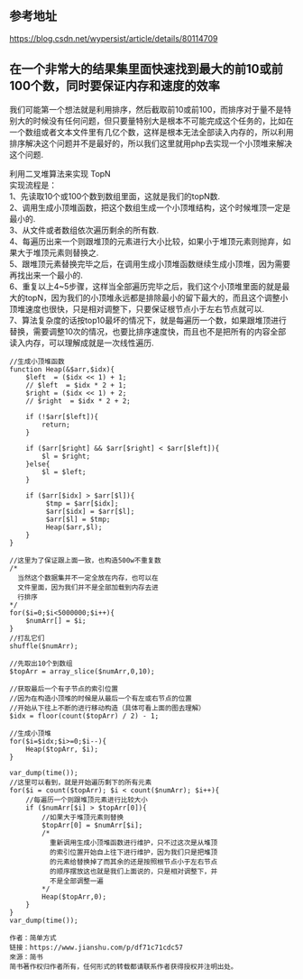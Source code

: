 
参考地址
----------
https://blog.csdn.net/wypersist/article/details/80114709  




在一个非常大的结果集里面快速找到最大的前10或前100个数，同时要保证内存和速度的效率
-------------
我们可能第一个想法就是利用排序，然后截取前10或前100，而排序对于量不是特别大的时候没有任何问题，但只要量特别大是根本不可能完成这个任务的，比如在一个数组或者文本文件里有几亿个数，这样是根本无法全部读入内存的，所以利用排序解决这个问题并不是最好的，所以我们这里就用php去实现一个小顶堆来解决这个问题.

利用二叉堆算法来实现 TopN  
实现流程是：  
1、先读取10个或100个数到数组里面，这就是我们的topN数.  
2、调用生成小顶堆函数，把这个数组生成一个小顶堆结构，这个时候堆顶一定是最小的.  
3、从文件或者数组依次遍历剩余的所有数.  
4、每遍历出来一个则跟堆顶的元素进行大小比较，如果小于堆顶元素则抛弃，如果大于堆顶元素则替换之.  
5、跟堆顶元素替换完毕之后，在调用生成小顶堆函数继续生成小顶堆，因为需要再找出来一个最小的.  
6、重复以上4~5步骤，这样当全部遍历完毕之后，我们这个小顶堆里面的就是最大的topN，因为我们的小顶堆永远都是排除最小的留下最大的，而且这个调整小顶堆速度也很快，只是相对调整下，只要保证根节点小于左右节点就可以.  
7、算法复杂度的话按top10最坏的情况下，就是每遍历一个数，如果跟堆顶进行替换，需要调整10次的情况，也要比排序速度快，而且也不是把所有的内容全部读入内存，可以理解成就是一次线性遍历.  

```
//生成小顶堆函数
function Heap(&$arr,$idx){
    $left  = ($idx << 1) + 1;
    // $left  = $idx * 2 + 1;
    $right = ($idx << 1) + 2;
    // $right  = $idx * 2 + 2;

    if (!$arr[$left]){
        return;
    }

    if ($arr[$right] && $arr[$right] < $arr[$left]){
        $l = $right;
    }else{
        $l = $left;
    }

    if ($arr[$idx] > $arr[$l]){
         $tmp = $arr[$idx]; 
         $arr[$idx] = $arr[$l];
         $arr[$l] = $tmp;
         Heap($arr,$l);
    }
}

//这里为了保证跟上面一致，也构造500w不重复数
/*
  当然这个数据集并不一定全放在内存，也可以在
  文件里面，因为我们并不是全部加载到内存去进
  行排序
*/
for($i=0;$i<5000000;$i++){
    $numArr[] = $i;    
}
//打乱它们
shuffle($numArr);

//先取出10个到数组
$topArr = array_slice($numArr,0,10);

//获取最后一个有子节点的索引位置
//因为在构造小顶堆的时候是从最后一个有左或右节点的位置
//开始从下往上不断的进行移动构造（具体可看上面的图去理解）
$idx = floor(count($topArr) / 2) - 1;

//生成小顶堆
for($i=$idx;$i>=0;$i--){
    Heap($topArr, $i);
}

var_dump(time());
//这里可以看到，就是开始遍历剩下的所有元素
for($i = count($topArr); $i < count($numArr); $i++){
    //每遍历一个则跟堆顶元素进行比较大小
    if ($numArr[$i] > $topArr[0]){
        //如果大于堆顶元素则替换
        $topArr[0] = $numArr[$i];
        /*
          重新调用生成小顶堆函数进行维护，只不过这次是从堆顶
          的索引位置开始自上往下进行维护，因为我们只是把堆顶
          的元素给替换掉了而其余的还是按照根节点小于左右节点
          的顺序摆放这也就是我们上面说的，只是相对调整下，并
          不是全部调整一遍
        */
        Heap($topArr,0);
    }
}
var_dump(time());

作者：简单方式
链接：https://www.jianshu.com/p/df71c71cdc57
來源：简书
简书著作权归作者所有，任何形式的转载都请联系作者获得授权并注明出处。
```